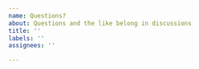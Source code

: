 ```yaml
---
name: Questions?
about: Questions and the like belong in discussions
title: ''
labels: ''
assignees: ''

---
```



